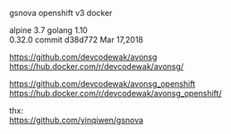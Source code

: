 gsnova openshift v3 docker  
    
alpine 3.7 golang 1.10  
0.32.0 commit d38d772 Mar 17,2018  
  
https://github.com/devcodewak/avonsg  
https://hub.docker.com/r/devcodewak/avonsg/  
  
https://github.com/devcodewak/avonsg_openshift  
https://hub.docker.com/r/devcodewak/avonsg_openshift/  
  
thx:  
https://github.com/yinqiwen/gsnova  


